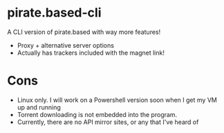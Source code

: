 # pirate.based-cli
A CLI version of pirate.based with way more features!
- Proxy + alternative server options
- Actually has trackers included with the magnet link!
# Cons
- Linux only. I will work on a Powershell version soon when I get my VM up and running
- Torrent downloading is not embedded into the program.
- Currently, there are no API mirror sites, or any that I've heard of
